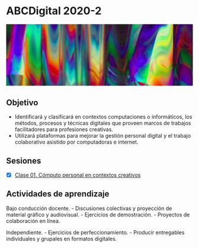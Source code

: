 # ABCDigital 2020-2

![portada](https://github.com/MarianneTeixido/ABCDigital2020-2/blob/master/img/01.jpg)

## Objetivo
- Identificará y clasificará en contextos computaciones o informáticos, los métodos, procesos y técnicas digitales que proveen marcos de trabajos facilitadores para profesiones creativas. 
- Utilizará plataformas para mejorar la gestión personal digital y el trabajo colaborativo asistido por computadoras e internet.

## Sesiones

- [x] [Clase 01. Cómputo personal en contextos creativos](https://github.com/MarianneTeixido/ABCDigital2020-2/tree/master/clase01/README.md)

## Actividades de aprendizaje

Bajo conducción docente. 
	- Discusiones colectivas y proyección de material gráfico y audiovisual. 
	- Ejercicios de demostración. 
	- Proyectos de colaboración en línea. 

Independiente. 
	- Ejercicios de perfeccionamiento. 
	- Producir entregables individuales y grupales en formatos digitales. 
	







